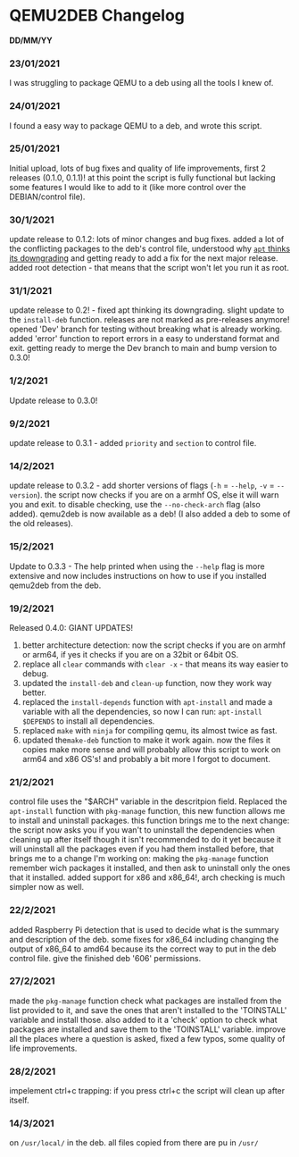 # QEMU2DEB Changelog

**DD/MM/YY**

### 23/01/2021
I was struggling to package QEMU to a deb using all the tools I knew of.

### 24/01/2021
I found a easy way to package QEMU to a deb, and wrote this script.

### 25/01/2021
Initial upload, lots of bug fixes and quality of life improvements, first 2 releases (0.1.0, 0.1.1)!
at this point the script is fully functional but lacking some features I would like to add to it (like more control over the DEBIAN/control file).

### 30/1/2021
update release to 0.1.2: lots of minor changes and bug fixes.
added a lot of the conflicting packages to the deb's control file, understood why [`apt` thinks its downgrading](https://unix.stackexchange.com/questions/631805/how-to-hold-package-from-updating-with-posttest-script-in-deb) and getting ready to add a fix for the next major release.
added root detection - that means that the script won't let you run it as root.

### 31/1/2021
update release to 0.2! - fixed apt thinking its downgrading.
slight update to the `install-deb` function. releases are not marked as pre-releases anymore!
opened 'Dev' branch for testing without breaking what is already working.
added 'error' function to report errors in a easy to understand format and exit.
getting ready to merge the Dev branch to main and bump version to 0.3.0!

### 1/2/2021
Update release to 0.3.0!

### 9/2/2021
update release to 0.3.1 - added `priority` and `section` to control file.

### 14/2/2021
update release to 0.3.2 - add shorter versions of flags (`-h` = `--help`, `-v` = `--version`).
the script now checks if you are on a armhf OS, else it will warn you and exit. to disable checking, use the `--no-check-arch` flag (also added).
qemu2deb is now available as a deb! (I also added a deb to some of the old releases).

### 15/2/2021
Update to 0.3.3 - The help printed when using the `--help` flag is more extensive and now includes instructions on how to use if you installed qemu2deb from the deb.

### 19/2/2021
Released 0.4.0: GIANT UPDATES!
  1) better architecture detection: now the script checks if you are on armhf or arm64, if yes it checks if you are on a 32bit or 64bit OS.
  2) replace all `clear` commands with `clear -x` - that means its way easier to debug.
  3) updated the `install-deb` and `clean-up` function, now they work way better.
  4) replaced the `install-depends` function with `apt-install` and made a variable with all the dependencies, so now I can run: `apt-install $DEPENDS` to install all dependencies.
  5) replaced `make` with `ninja` for compiling qemu, its almost twice as fast.
  6) updated the`make-deb` function to make it work again. now the files it copies make more sense and will probably allow this script to work on arm64 and x86 OS's!
and probably a bit more I forgot to document.

### 21/2/2021
control file uses the "$ARCH" variable in the descritpion field.
Replaced the `apt-install` function with `pkg-manage` function, this new function allows me to install and uninstall packages. this function brings me to the next change: the script now asks you if you wan't to uninstall the dependencies when cleaning up after itself though it isn't recommended to do it yet because it will uninstall all the packages even if you had them installed before, that brings me to a change I'm working on: making the `pkg-manage` function remember wich packages it installed, and then ask to uninstall only the ones that it installed.
added support for x86 and x86_64!, arch checking is much simpler now as well.

### 22/2/2021
added Raspberry Pi detection that is used to decide what is the summary and description of the deb.
some fixes for x86_64 including changing the output of x86_64 to amd64 because its the correct way to put in the deb control file.
give the finished deb '606' permissions.

### 27/2/2021
made the `pkg-manage` function check what packages are installed from the list provided to it, and save the ones that aren't installed to the 'TOINSTALL' variable and install those.
also added to it a 'check' option to check what packages are installed and save them to the 'TOINSTALL' variable.
improve all the places where a question is asked, fixed a few typos, some quality of life improvements.

### 28/2/2021
impelement ctrl+c trapping: if you press ctrl+c the script will clean up after itself.

### 14/3/2021
on `/usr/local/` in the deb. all files copied from there are pu in `/usr/`